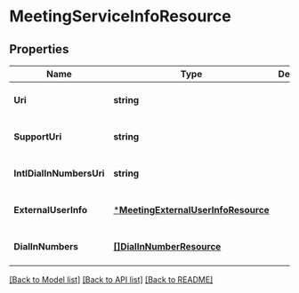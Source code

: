 # MeetingServiceInfoResource

## Properties
Name | Type | Description | Notes
------------ | ------------- | ------------- | -------------
**Uri** | **string** |  | [optional] [default to null]
**SupportUri** | **string** |  | [optional] [default to null]
**IntlDialInNumbersUri** | **string** |  | [optional] [default to null]
**ExternalUserInfo** | [***MeetingExternalUserInfoResource**](MeetingExternalUserInfoResource.md) |  | [optional] [default to null]
**DialInNumbers** | [**[]DialInNumberResource**](DialInNumberResource.md) |  | [optional] [default to null]

[[Back to Model list]](../README.md#documentation-for-models) [[Back to API list]](../README.md#documentation-for-api-endpoints) [[Back to README]](../README.md)


